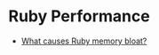 # Ruby Performance

* [What causes Ruby memory bloat?](https://www.joyfulbikeshedding.com/blog/2019-03-14-what-causes-ruby-memory-bloat.html)